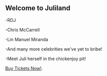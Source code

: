 ## Welcome to Juliland

-RDJ

-Chris McCarrell

-Lin Manuel Miranda

-And many more celebrities we've yet to bribe!

-Meet Juli herself in the chickenjoy pit!


 [Buy Tickets Now!](https://juli-m.github.io/juliland/tickets).
